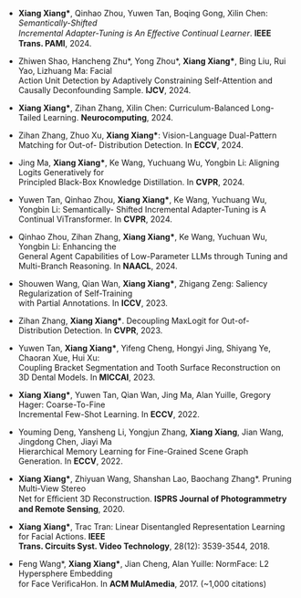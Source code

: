 - <strong>Xiang Xiang*</strong>,  Qinhao  Zhou,  Yuwen  Tan,  Boqing  Gong,  Xilin  Chen:  <i>Semantically-Shifted  
Incremental Adapter-Tuning is An Eﬀective Continual Learner</i>. <strong>IEEE Trans. PAMI</strong>, 2024.  

- Zhiwen Shao, Hancheng Zhu*, Yong Zhou*, <strong>Xiang Xiang*</strong>, Bing Liu, Rui Yao, Lizhuang Ma: Facial  
Action Unit Detection by Adaptively Constraining Self-Attention and Causally Deconfounding Sample. <strong>IJCV</strong>, 2024.  

- <strong>Xiang Xiang*</strong>, Zihan Zhang, Xilin Chen: Curriculum-Balanced Long-Tailed Learning. <strong>Neurocomputing</strong>, 2024.  

-  Zihan  Zhang,  Zhuo  Xu,  <strong>Xiang Xiang*</strong>:  Vision-Language  Dual-Pattern  Matching  for  Out-of- 
Distribution Detection. In <strong>ECCV</strong>, 2024.  

- Jing Ma, <strong>Xiang Xiang*</strong>, Ke Wang, Yuchuang Wu, Yongbin Li: Aligning Logits Generatively for  
Principled Black-Box Knowledge Distillation. In <strong>CVPR</strong>, 2024.  

- Yuwen Tan, Qinhao Zhou, <strong>Xiang Xiang*</strong>,  Ke Wang, Yuchuang Wu, Yongbin Li: Semantically- 
Shifted Incremental Adapter-Tuning is A Continual ViTransformer. In <strong>CVPR</strong>, 2024.   

-  Qinhao  Zhou,  Zihan  Zhang,  <strong>Xiang Xiang*</strong>,  Ke  Wang,  Yuchuan  Wu,  Yongbin  Li:  Enhancing  the  
General Agent Capabilities of Low-Parameter LLMs through Tuning and Multi-Branch Reasoning. In <strong>NAACL</strong>, 2024.  

- Shouwen Wang, Qian Wan, <strong>Xiang Xiang*</strong>, Zhigang Zeng: Saliency Regularization of Self-Training  
with Partial Annotations. In <strong>ICCV</strong>, 2023.  

- Zihan Zhang, <strong>Xiang Xiang*</strong>. Decoupling MaxLogit for Out-of-Distribution Detection. In <strong>CVPR</strong>, 2023.  

-  Yuwen  Tan,  <strong>Xiang Xiang*</strong>,  Yifeng  Cheng,  Hongyi  Jing,  Shiyang  Ye,  Chaoran  Xue,  Hui  Xu:  
Coupling Bracket Segmentation and Tooth Surface Reconstruction on 3D Dental Models. In <strong>MICCAI</strong>, 2023.  

-  <strong>Xiang Xiang*</strong>,  Yuwen  Tan,  Qian  Wan,  Jing  Ma,  Alan  Yuille,  Gregory  Hager:  Coarse-To-Fine  
Incremental Few-Shot Learning. In <strong>ECCV</strong>, 2022.  

- Youming Deng, Yansheng Li, Yongjun Zhang, <strong>Xiang Xiang</strong>, Jian Wang, Jingdong Chen, Jiayi Ma  
Hierarchical Memory Learning for Fine-Grained Scene Graph Generation. In <strong>ECCV</strong>, 2022.  

- <strong>Xiang Xiang*</strong>, Zhiyuan Wang, Shanshan Lao, Baochang Zhang*. Pruning  Multi-View Stereo  
Net for Eﬃcient 3D Reconstruction. <strong>ISPRS Journal of Photogrammetry and Remote Sensing</strong>, 2020.  

- <strong>Xiang Xiang*</strong>, Trac Tran: Linear Disentangled Representation Learning for Facial Actions. <strong>IEEE  
Trans. Circuits Syst. Video Technology</strong>, 28(12): 3539-3544, 2018.  

-  Feng Wang*, <strong>Xiang Xiang*</strong>, Jian Cheng, Alan Yuille: NormFace: L2 Hypersphere Embedding  
for Face VeriﬁcaHon. In <strong>ACM MulAmedia</strong>, 2017. (~1,000 citations)  





